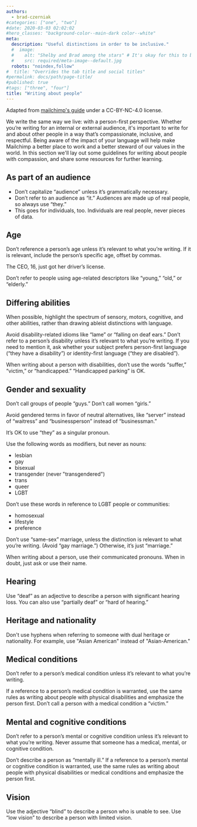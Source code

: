 ```yaml
---
authors:
  - brad-czerniak
#categories: ["one", "two"]
#date: 2020-03-03 02:02:02
#hero_classes: "background-color--main-dark color--white"
meta:
  description: "Useful distinctions in order to be inclusive."
  #  image:
  #    alt: "Shelby and Brad among the stars" # It's okay for this to be empty if the image is decorative
  #    src: required/meta-image--default.jpg
  robots: "noindex,follow"
#  title: "Overrides the tab title and social titles"
#permalink: docs/path/page-title/
#published: true
#tags: ["three", "four"]
title: "Writing about people"
---
```


Adapted from [mailchimp's guide](https://styleguide.mailchimp.com/writing-about-people/) under a CC-BY-NC-4.0 license.

We write the same way we live: with a person-first perspective. Whether you’re writing for an internal or external audience,
it's important to write for and about other people in a way that’s compassionate, inclusive, and respectful. Being aware
of the impact of your language will help make Mailchimp a better place to work and a better steward of our values in the
world. In this section we'll lay out some guidelines for writing about people with compassion, and share some resources
for further learning.

## As part of an audience

- Don’t capitalize “audience” unless it’s grammatically necessary.
- Don’t refer to an audience as “it.” Audiences are made up of real people, so always use “they.”
- This goes for individuals, too. Individuals are real people, never pieces of data.

## Age

Don’t reference a person’s age unless it’s relevant to what you’re writing. If it is relevant, include the person’s specific
age, offset by commas.

The CEO, 16, just got her driver’s license.

Don’t refer to people using age-related descriptors like “young,” “old,” or “elderly.”

## Differing abilities

When possible, highlight the spectrum of sensory, motors, cognitive, and other abilities, rather than drawing ableist
distinctions with language.

Avoid disability-related idioms like “lame” or “falling on deaf ears.” Don’t refer to a person’s disability unless it’s
relevant to what you’re writing. If you need to mention it, ask whether your subject prefers person-first language
(“they have a disability”) or identity-first language (“they are disabled”).

When writing about a person with disabilities, don’t use the words “suffer,” “victim,” or “handicapped.”
“Handicapped parking” is OK.

## Gender and sexuality

Don’t call groups of people “guys.” Don’t call women “girls.”

Avoid gendered terms in favor of neutral alternatives, like “server” instead of “waitress” and “businessperson” instead
of “businessman.”

It’s OK to use “they” as a singular pronoun.

Use the following words as modifiers, but never as nouns:

- lesbian
- gay
- bisexual
- transgender (never "transgendered")
- trans
- queer
- LGBT

Don’t use these words in reference to LGBT people or communities:

- homosexual
- lifestyle
- preference

Don’t use “same-sex” marriage, unless the distinction is relevant to what you’re writing. (Avoid “gay marriage.”) Otherwise,
it’s just “marriage.”

When writing about a person, use their communicated pronouns. When in doubt, just ask or use their name.

## Hearing

Use “deaf” as an adjective to describe a person with significant hearing loss. You can also use “partially deaf” or
“hard of hearing.”

## Heritage and nationality

Don't use hyphens when referring to someone with dual heritage or nationality. For example, use "Asian American" instead
of "Asian-American."

## Medical conditions

Don’t refer to a person’s medical condition unless it’s relevant to what you’re writing.

If a reference to a person’s medical condition is warranted, use the same rules as writing about people with physical
disabilities and emphasize the person first. Don’t call a person with a medical condition a “victim.”

## Mental and cognitive conditions

Don’t refer to a person’s mental or cognitive condition unless it’s relevant to what you’re writing. Never assume that
someone has a medical, mental, or cognitive condition.

Don’t describe a person as “mentally ill.” If a reference to a person’s mental or cognitive condition is warranted, use
the same rules as writing about people with physical disabilities or medical conditions and emphasize the person first.

## Vision

Use the adjective “blind” to describe a person who is unable to see. Use “low vision” to describe a person with limited vision.
